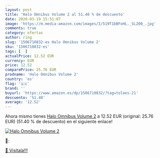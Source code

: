 ```yaml
---
layout: post
title: 'Halo Omnibus Volume 2 al 51.40 % de descuento'
date: 2020-03-19 15:51:07
image: 'https://m.media-amazon.com/images/I/519T1bBFoHL._SL200_.jpg'
comments: true
category: ofertas
author: ring
slug: '1506710832-es Halo Omnibus Volume 2'
sku: '1506710832-es'
tags: [  ]
actualPrice: 12.52 EUR
currency: EUR
price: 12.52
comparePrice: 25.76 EUR
prodname: 'Halo Omnibus Volume 2'
country: 'es'
flag: '🇪🇸'
brand: ''
buyurl: 'https://www.amazon.es/dp/1506710832/?tag=tolees-21'
descuento: '51.40'
average: '12.52'
---
```


Ahora mismo tienes [Halo Omnibus Volume 2](https://www.amazon.es/dp/1506710832/?tag=tolees-21) a 12.52 EUR (original: 25.76 EUR) (51.40 %  de descuento) en el siguiente enlace!

[![Halo Omnibus Volume 2](https://m.media-amazon.com/images/I/519T1bBFoHL._SL200_.jpg)](https://www.amazon.es/dp/1506710832/?tag=tolees-21)

🔎:


[🛒 Visítala!!!](https://www.amazon.es/dp/1506710832/?tag=tolees-21)

